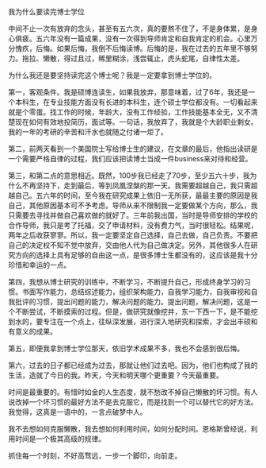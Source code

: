 我为什么要读完博士学位

中间不止一次有放弃的念头，甚至有五六次，真的要熬不住了，不是身体累，是身心俱疲。五六年没有一篇成果，没有一次得到导师肯定和自我肯定的机会。心里万分愧疚，后悔。如果后悔，我倒不后悔读博。后悔的是，我在过去的五年里不够努力。拖拉、懒散，得过且过，稀里糊涂，浅尝辄止，虎头蛇尾，自律性太差。

为什么我还是要坚持读完这个博士呢？我是一定要拿到博士学位的。

第一，客观条件。我是硕博连读生，如果我放弃，那意味着，过了6年，我还是一个本科生，在专业技能方面没有长进的本科生，连个硕士学位都没有。一切看起来就是个零蛋。找工作的时候，年龄大，没有工作经验，工作技能基本全无，又不清楚现在如何有效地投简历，面试等。一句话，我放弃了，我就是个大龄职业剩女。我的一年的考研的辛苦和汗水也就随之付诸一炬了。

第二，前两天看到一个美国院士写给博士生的建议，在文章的最后，他指出读研是一个需要严格自律的过程，我们应该把读博士当成一件business来对待和经营。

第三，和第二点的意思相近。既然，100步我已经走了70步，至少五六十步，我为什么不再坚持下，走到最后，等到凤凰涅槃的那一天。我需要超越自己，我只需超越自己。五六年的时间，至今我在研究成果上依旧一无所获，最最主要的原因是我自己，其他原因基本可不予考虑。导师从来不限制我一定要做某个方向，那么，我只需要去寻找并做自己喜欢做的就好了。三年前我出国，当时是导师安排的学校的合作导师，我只是考了托福，交了申请材料，没有费力气，当时很轻松。结果呢，两年之后收获寥寥。所以，我一定要坚定自己选择，自己去做，自己负责。不要把自己的决定权不知不觉中放弃，交由他人代为自己做决定。另外，其他很多人在研究方向的选择上具有足够的自由这一点，是很多博士生都没有的，这应该是我十分珍惜和幸运的一点。

第四，我想从博士研究的训练中，不断学习，不断提升自己，形成终身学习的习惯。书面写作能力，总结综述能力，组织架构能力，自我学习能力，自我审视和自我批评的习惯，提出问题的能力，解决问题的能力。提出问题，解决问题，这是一个不断尝试，不断摸索的过程。但是，做研究就像挖井，东一下西一下，是不能挖到水的，要专注在一个点上，往纵深发展，进行深入地研究和探索，才会出丰硕和有意义的成果。

第五，即便我拿到博士学位那天，依旧学术成果不多，我也不会感到很后悔。

第六，过去的日子都已经成为过去，那就让他们过去吧。因为，他们也构成了我的生活，造就了今日的我。昨天，今天和明天哪个更重要？今天最重要。

时间是最重要的。有惜时如金的人生态度，就不愁改不掉自己懒散的坏习惯。有人说改掉一个坏习惯的最好方法不是去克服它，而是找到一个可以替代它的好方法。我觉得，这真是一语中的，一言点破梦中人。

我不去想如何克服懒散，我去想如何利用时间，如何分配时间。恩格斯曾经说，利用时间是一个极其高级的规律。

抓住每一个时刻，不好高骛远，一步一个脚印，向前走。

